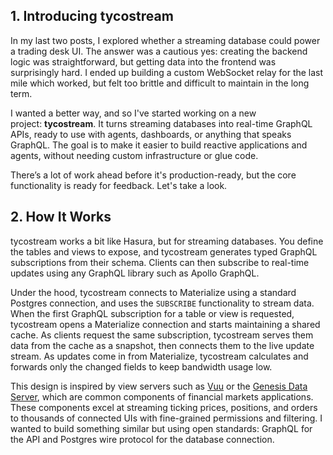 ## 1. Introducing tycostream

In my last two posts, I explored whether a streaming database could power a trading desk UI. The answer was a cautious yes: creating the backend logic was straightforward, but getting data into the frontend was surprisingly hard. I ended up building a custom WebSocket relay for the last mile which worked, but felt too brittle and difficult to maintain in the long term.

I wanted a better way, and so I've started working on a new project: **tycostream**. It turns streaming databases into real-time GraphQL APIs, ready to use with agents, dashboards, or anything that speaks GraphQL. The goal is to make it easier to build reactive applications and agents, without needing custom infrastructure or glue code.

There’s a lot of work ahead before it's production-ready, but the core functionality is ready for feedback. Let's take a look.

## 2. How It Works

tycostream works a bit like Hasura, but for streaming databases. You define the tables and views to expose, and tycostream generates typed GraphQL subscriptions from their schema. Clients can then subscribe to real-time updates using any GraphQL library such as Apollo GraphQL.

Under the hood, tycostream connects to Materialize using a standard Postgres connection, and uses the `SUBSCRIBE` functionality to stream data. When the first GraphQL subscription for a table or view is requested, tycostream opens a Materialize connection and starts maintaining a shared cache. As clients request the same subscription, tycostream serves them data from the cache as a snapshot, then connects them to the live update stream. As updates come in from Materialize, tycostream calculates and forwards only the changed fields to keep bandwidth usage low.

This design is inspired by view servers such as [Vuu](https://vuu.finos.org/) or the [Genesis Data Server](https://docs.genesis.global/docs/develop/server-capabilities/real-time-queries-data-server/), which are common components of financial markets applications. These components excel at streaming ticking prices, positions, and orders to thousands of connected UIs with fine-grained permissions and filtering. I wanted to build something similar but using open standards: GraphQL for the API and Postgres wire protocol for the database connection.